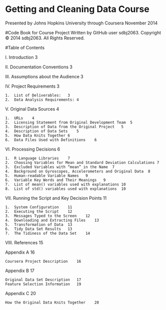 # Getting and Cleaning Data Course

Presented by Johns Hopkins University through Coursera
November 2014

#Code Book for Course Project
Written by GitHub user sdbj2063. Copyright © 2014 sdbj2063. All Rights Reserved.

#Table of Contents

I.	Introduction	3

II.	Documentation Conventions	3

III.	Assumptions about the Audience	3

IV.	Project Requirements	3

    1.	List of Deliverables:	3
    2.	Data Analysis Requirements:	4
    
V.	Original Data Sources	4

    1.	URLs	4
    2.	Licensing Statement from Original Development Team	5
    3.	Description of Data from the Original Project	5
    4.	Description of Data Sets	5
    5.	How Data Knits Together	6
    6.	Data Files Used with Definitions	6
    
VI.	Processing Decisions	6

    1.	R Language Libraries	7
    2.	Choosing Variables for Mean and Standard Deviation Calculations	7
    3.	Excluded Variables with “mean” in the Name	7
    4.	Background on Gyroscopes, Accelerometers and Original Data	8
    5.	Human-readable Variable Names	9
    6.	Variable Key Words and Their Meanings	9
    7.	List of mean() variables used with explanations	10
    8.	List of std() variables used with explanations	10
    
VII.	Running the Script and Key Decision Points	11

    1.	System Configuration	11
    2.	Executing the Script	12
    3.	Messages Typed to the Screen	12
    4.	Downloading and Extracting Files	13
    5.	Transformation of Data	13
    6.	Tidy Data Set Results	13
    7.	The Tidiness of the Data Set	14
    
VIII.	References	15

Appendix A	16

    Coursera Project Description	16
    
Appendix B	17

    Original Data Set Description	17
    Feature Selection Information	19
    
Appendix C	20

    How the Original Data Knits Together	20




